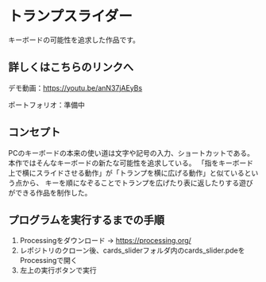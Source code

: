 # トランプスライダー
キーボードの可能性を追求した作品です。
## 詳しくはこちらのリンクへ
デモ動画：https://youtu.be/anN37jAEyBs

ポートフォリオ：準備中

## コンセプト
PCのキーボードの本来の使い道は文字や記号の入力、ショートカットである。
本作ではそんなキーボードの新たな可能性を追求している。
「指をキーボード上で横にスライドさせる動作」が「トランプを横に広げる動作」と似ているという点から、
キーを順になぞることでトランプを広げたり表に返したりする遊びができる作品を制作した。

## プログラムを実行するまでの手順
1. Processingをダウンロード → https://processing.org/
2. レポジトリのクローン後、cards_sliderフォルダ内のcards_slider.pdeをProcessingで開く
3. 左上の実行ボタンで実行
